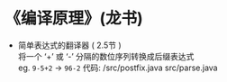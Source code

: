# 《编译原理》(龙书)  
* 简单表达式的翻译器 ( 2.5节 )  
    将一个 ‘+’ 或 ‘-’ 分隔的数位序列转换成后缀表达式  
   eg. `9-5+2` → `96-2`
   代码: /src/postfix.java src/parse.java